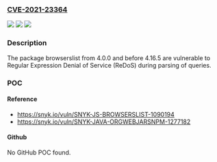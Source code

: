 ### [CVE-2021-23364](https://cve.mitre.org/cgi-bin/cvename.cgi?name=CVE-2021-23364)
![](https://img.shields.io/static/v1?label=Product&message=browserslist&color=blue)
![](https://img.shields.io/static/v1?label=Version&message=%3E%3D%204.0.0%20&color=brighgreen)
![](https://img.shields.io/static/v1?label=Vulnerability&message=Regular%20Expression%20Denial%20of%20Service%20(ReDoS)&color=brighgreen)

### Description

The package browserslist from 4.0.0 and before 4.16.5 are vulnerable to Regular Expression Denial of Service (ReDoS) during parsing of queries.

### POC

#### Reference
- https://snyk.io/vuln/SNYK-JS-BROWSERSLIST-1090194
- https://snyk.io/vuln/SNYK-JAVA-ORGWEBJARSNPM-1277182

#### Github
No GitHub POC found.

